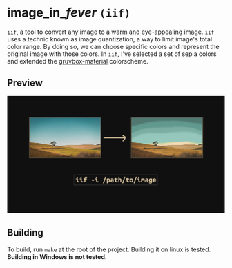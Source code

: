 <h1>image_in_<i>fever</i> <code>(iif)</code></h1>

`iif`, a tool to convert any image to a warm and eye-appealing image.
`iif` uses a technic known as image quantization, a way to limit
image's total color range. By doing so, we can choose specific colors
and represent the original image with those colors. In `iif`, I've
selected a set of sepia colors and extended the
[gruvbox-material](https://github.com/sainnhe/gruvbox-material)
colorscheme.

## Preview
<img
src="https://github.com/mubin6th/image_in_fever/blob/master/readme_res/preview.jpg?raw=true"
alt="Preview image.">

## Building
To build, run `make` at the root of the project. Building it on linux
is tested. **Building in Windows is not tested**.
